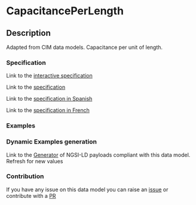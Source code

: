 # CapacitancePerLength

## Description 

Adapted from CIM data models. Capacitance per unit of length.
### Specification

Link to the [interactive specification](https://swagger.lab.fiware.org/?url=https://smart-data-models.github.io/dataModel.EnergyCIM/CapacitancePerLength/swagger.yaml)

Link to the [specification](https://smart-data-models.github.io/dataModel.EnergyCIM/CapacitancePerLength/doc/spec.md)

Link to the [specification in Spanish](https://smart-data-models.github.io/dataModel.EnergyCIM/CapacitancePerLength/doc/spec_ES.md)

Link to the [specification in French](https://smart-data-models.github.io/dataModel.EnergyCIM/CapacitancePerLength/doc/spec_FR.md)
### Examples
### Dynamic Examples generation

Link to the [Generator](https://smartdatamodels.org/extra/ngsi-ld_generator_v0.91.php?schemaUrl=https://raw.githubusercontent.com/smart-data-models/dataModel.EnergyCIM/master/CapacitancePerLength/schema.json&email=info@smartdatamodels.org) of NGSI-LD payloads compliant with this data model. Refresh for new values
### Contribution

 If you have any issue on this data model you can raise an [issue](https://github.com/smart-data-models/dataModel.EnergyCIM/issues)  or contribute with a [PR](https://github.com/smart-data-models/dataModel.EnergyCIM/pulls)